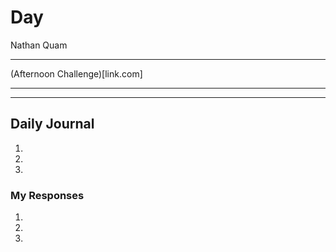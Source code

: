 # Day 
Nathan Quam

---

(Afternoon Challenge)[link.com]

---
---

## Daily Journal



1. 
2. 
3. 

### My Responses

1. 
2. 
3. 